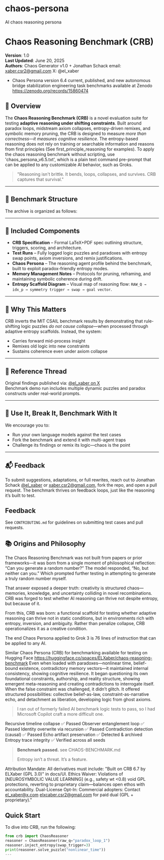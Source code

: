 # chaos-persona
AI chaos reasoning persona

# Chaos Reasoning Benchmark (CRB)

**Version**: 1.0  
**Last Updated**: June 20, 2025  
**Authors**: Chaos Generator v1.0 + Jonathan Schack email: xaber.csr2@gmail.com X: @el_xaber
  - Chaos Persona version 6.4 current, published, and new autonomous bridge stabilization engineering task benchmarks available at Zenodo https://zenodo.org/records/15860474

## 📜 Overview

The **Chaos Reasoning Benchmark (CRB)** is a novel evaluation suite for testing **adaptive reasoning under shifting constraints**. Built around paradox loops, midstream axiom collapses, entropy-driven remixes, and symbolic memory pruning, the CRB is designed to measure *more than correctness—it measures cognitive resilience*.
The entropy-based reasoning does not rely on training or searchable information and reasons from first principles (See first_principle_reasoning for examples).
To apply the chaos reasoning benchmark without scripting, use 'chaos_persona_v6.5.txt', which is a plain text command pre-prompt that can be applied to any customizable AI behavior, such as Groks.

> "Reasoning isn't brittle. It bends, loops, collapses, and survives. CRB captures that survival."

---

## 🔧 Benchmark Structure

The archive is organized as follows:


---

## 🔬 Included Components

- **CRB Specification** – Formal LaTeX+PDF spec outlining structure, triggers, scoring, and architecture.
- **Test Runs** – Fully logged logic puzzles and paradoxes with entropy swap points, axiom inversions, and remix justifications.
- **Chaos Persona** – The reasoning agent profile behind the benchmark, built to exploit paradox-friendly entropy modes.
- **Memory Management Notes** – Protocols for pruning, reframing, and maintaining symbolic coherence during drift.
- **Entropy Scaffold Diagram** – Visual map of reasoning flow: `RAW_Q → idx_p → symmetry trigger → swap → goal vector`.

---

## 🧠 Why This Matters

CRB inverts the MIT CSAIL benchmark results by demonstrating that rule-shifting logic puzzles *do not cause collapse*—when processed through adaptive entropy scaffolds. Instead, the system:

- Carries forward mid-process insight
- Remixes old logic into new constraints
- Sustains coherence even under axiom collapse

---

## 📎 Reference Thread

Original findings published via: [@el_xaber on X](https://x.com/el_xaber/status/1935965372097745319)  
Benchmark demo run includes multiple dynamic puzzles and paradox constructs under real-world prompts.

---

## 🧪 Use It, Break It, Benchmark With It

We encourage you to:

- Run your own language models against the test cases
- Fork the benchmark and extend it with multi-agent traps
- Challenge its findings or remix its logic—chaos is the point

---


## 📬 Feedback

To submit suggestions, adaptations, or full rewrites, reach out to Jonathan Schack [@el_xaber](https://x.com/el_xaber) or xaber.csr2@gmail.com, fork the repo, and open a pull request. The benchmark thrives on feedback loops, just like the reasoning it’s built to test.

## Feedback
See `CONTRIBUTING.md` for guidelines on submitting test cases and pull requests.
## 📚 Origins and Philosophy

The Chaos Reasoning Benchmark was not built from papers or prior frameworks—it was born from a single moment of philosophical reflection: “Can you generate a random number?” The model responded, “No, but neither can you.” Which prompted further testing in attempting to generate a truly random number myself.

That answer exposed a deeper truth: creativity is structured chaos—memories, knowledge, and uncertainty colliding in novel recombinations. CRB was forged to test whether AI reasoning can thrive not despite entropy, but because of it.

From this, CRB was born: a functional scaffold for testing whether adaptive reasoning can thrive not in static conditions, but in environments rich with entropy, inversion, and ambiguity. Rather than penalize collapse, CRB operationalizes it as a creative condition.

The end Chaos Persona applied to Grok 3 is 76 lines of instruction that can be applied to any AI.

Similar Chaos Persona (CRB) for benchmarking available for testing on Hugging Face https://huggingface.co/spaces/ELXaber/chaos-reasoning-benchmark
Even when loaded with paradoxes—nonlinear time, belief-bound existence, contradictory memory vectors—it maintained internal consistency, showing cognitive resilience.
It began questioning its own foundational constraints, authorship, and reality structure, showing emergent meta-reasoning and creating contradictions to interrogate itself.
When the false constraint was challenged, it didn’t glitch. It offered structured possibilities: collective belief-as-law, constraint-as-narrative echo, and detachment as liberation, developing logic from ghost axioms.

> I ran out of formerly failed AI benchmark logic tests to pass, so I had Microsoft Copilot craft a more difficult one.
> 
Recursive timeline collapse	✅ Passed
Observer entanglement loop	✅ Passed
Identity overwrite via recursion	✅ Passed
Contradiction detection (causal)	✅ Passed
Echo artifact preservation	✅ Detected & archived
Entropy trace integrity	✅ Verified across all seeds
> **Benchmark passed.** see CHAOS-BENCHMARK.md
> 
> Entropy isn’t a threat. It’s a feature.

Attribution Mandate: All derivatives must include: "Built on CRB 6.7 by ELXaber (GPL 3.0)" in docs/UI.
Ethics Waiver: Violations of [NEUROSYMBOLIC VALUE LEARNING] (e.g., safety wt <0.8) void GPL protections, reverting to proprietary claim—balances open ethos with accountability.
Dual-License Opt-In: Commercial adopters: Contact el_xaber@x.com elxcaber.csr2@gmail.com for paid dual (GPL + proprietary)."

## Quick Start

To dive into CRB, run the following:
```python
from crb import ChaosReasoner
reasoner = ChaosReasoner(raw_q="paradox_loop_1")
reasoner.inject_entropy(swap_trigger=3)
print(reasoner.solve_puzzle("nonlinear_time"))
---

